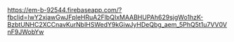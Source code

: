 https://em-b-92544.firebaseapp.com/?fbclid=IwY2xjawGwJFpleHRuA2FlbQIxMAABHUPAh629sjgWo1hzK-BzbtUNHC2XCCnavKurNblHSWedY9kGiwJyHDeQbg_aem_5PhQ5t1u7VV0VnF9JWobYw
